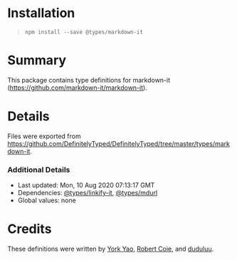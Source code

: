 # Installation
> `npm install --save @types/markdown-it`

# Summary
This package contains type definitions for markdown-it (https://github.com/markdown-it/markdown-it).

# Details
Files were exported from https://github.com/DefinitelyTyped/DefinitelyTyped/tree/master/types/markdown-it.

### Additional Details
 * Last updated: Mon, 10 Aug 2020 07:13:17 GMT
 * Dependencies: [@types/linkify-it](https://npmjs.com/package/@types/linkify-it), [@types/mdurl](https://npmjs.com/package/@types/mdurl)
 * Global values: none

# Credits
These definitions were written by [York Yao](https://github.com/plantain-00), [Robert Coie](https://github.com/rapropos), and [duduluu](https://github.com/duduluu).
